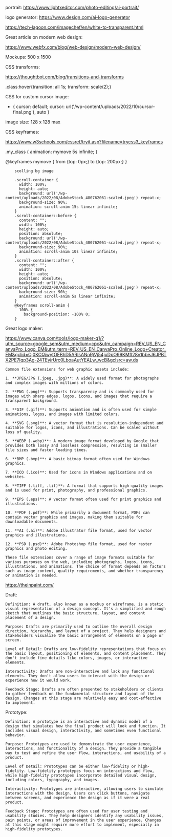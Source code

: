 
portrait:
https://www.lightxeditor.com/photo-editing/ai-portrait/


logo generator:
https://www.design.com/ai-logo-generator



https://tech-lagoon.com/imagechef/en/white-to-transparent.html

Great article on modern web design:


https://www.webfx.com/blog/web-design/modern-web-design/


Mockups: 500 x 1500


CSS transforms: 

https://thoughtbot.com/blog/transitions-and-transforms

.class:hover{transition: all 1s; transform: scale(2);}

CSS for custom cursor image:

*  { cursor: default; cursor: url('/wp-content/uploads/2022/10/cursor-final.png'), auto }


image size: 128 x 128 max


CSS keyframes:

https://www.w3schools.com/cssref/tryit.asp?filename=trycss3_keyframes

.my_class {
  animation: mymove 5s infinite;
}

@keyframes mymove {
  from {top: 0px;}
  to {top: 200px;}
}

<div class = "my_class"></div>


        scolling bg image

        .scroll-container {
          width: 100%;
          height: auto;
          background: url('/wp-content/uploads/2022/08/AdobeStock_480762061-scaled.jpeg') repeat-x;
          background-size: 90%;
          animation: scroll-anim 15s linear infinite;
        }
        .scroll-container::before {
          content: "";
          width: 100%;
          height: auto;
          position: absolute;
          background: url('/wp-content/uploads/2022/08/AdobeStock_480762061-scaled.jpeg') repeat-x;
          background-size: 90%;
          animation: scroll-anim 10s linear infinite;
        }
        .scroll-container::after {
          content: "";
          width: 100%;
          height: auto;
          position: absolute;
          background: url('/wp-content/uploads/2022/08/AdobeStock_480762061-scaled.jpeg') repeat-x;
          background-size: 90%;
          animation: scroll-anim 5s linear infinite;
        }
        @keyframes scroll-anim {
          100% {
            background-position: -100% 0;
        }

Great logo maker:

https://www.canva.com/tools/logo-maker-q1/?utm_source=google_sem&utm_medium=cpc&utm_campaign=REV_US_EN_CanvaPro_Logo_EM&utm_term=REV_US_EN_CanvaPro_Online_Logo+Creator_EM&gclid=Cj0KCQjwytOEBhD5ARIsANnRjVj54juDpO99KMfI28v1bbeJ6JPBTX2PE7Iqp3Ag-24TEyirUrc0LboaAutYEALw_wcB&gclsrc=aw.ds



    Common file extensions for web graphic assets include:
  
    1. **JPEG/JPG (.jpeg, .jpg)**: A widely used format for photographs and complex images with millions of colors.
    
    2. **PNG (.png)**: Supports transparency and is commonly used for images with sharp edges, logos, icons, and images that require a transparent background.
    
    3. **GIF (.gif)**: Supports animation and is often used for simple animations, logos, and images with limited colors.
    
    4. **SVG (.svg)**: A vector format that is resolution-independent and suitable for logos, icons, and illustrations. Can be scaled without loss of quality.
    
    5. **WEBP (.webp)**: A modern image format developed by Google that provides both lossy and lossless compression, resulting in smaller file sizes and faster loading times.
    
    6. **BMP (.bmp)**: A basic bitmap format often used for Windows graphics.
    
    7. **ICO (.ico)**: Used for icons in Windows applications and on websites.
    
    8. **TIFF (.tiff, .tif)**: A format that supports high-quality images and is used for print, photography, and professional graphics.
    
    9. **EPS (.eps)**: A vector format often used for print graphics and illustrations.
    
    10. **PDF (.pdf)**: While primarily a document format, PDFs can contain vector graphics and images, making them suitable for downloadable documents.
    
    11. **AI (.ai)**: Adobe Illustrator file format, used for vector graphics and illustrations.
    
    12. **PSD (.psd)**: Adobe Photoshop file format, used for raster graphics and photo editing.
    
    These file extensions cover a range of image formats suitable for various purposes on the web, including photographs, logos, icons, illustrations, and animations. The choice of format depends on factors such as image content, quality requirements, and whether transparency or animation is needed.



https://theinpaint.com/


Draft:

    Definition: A draft, also known as a mockup or wireframe, is a static visual representation of a design concept. It's a simplified and rough sketch that outlines the basic structure, layout, and content placement of a design.

    Purpose: Drafts are primarily used to outline the overall design direction, hierarchy, and layout of a project. They help designers and stakeholders visualize the basic arrangement of elements on a page or screen.

    Level of Detail: Drafts are low-fidelity representations that focus on the basic layout, positioning of elements, and content placement. They don't include fine details like colors, images, or interactive elements.

    Interactivity: Drafts are non-interactive and lack any functional elements. They don't allow users to interact with the design or experience how it would work.

    Feedback Stage: Drafts are often presented to stakeholders or clients to gather feedback on the fundamental structure and layout of the design. Changes at this stage are relatively easy and cost-effective to implement.

Prototype:

    Definition: A prototype is an interactive and dynamic model of a design that simulates how the final product will look and function. It includes visual design, interactivity, and sometimes even functional behavior.

    Purpose: Prototypes are used to demonstrate the user experience, interactions, and functionality of a design. They provide a tangible way to test and refine the user flow, interactions, and usability of a product.

    Level of Detail: Prototypes can be either low-fidelity or high-fidelity. Low-fidelity prototypes focus on interactions and flow, while high-fidelity prototypes incorporate detailed visual design, including colors, typography, and images.

    Interactivity: Prototypes are interactive, allowing users to simulate interactions with the design. Users can click buttons, navigate between screens, and experience the design as if it were a real product.

    Feedback Stage: Prototypes are often used for user testing and usability studies. They help designers identify any usability issues, pain points, or areas of improvement in the user experience. Changes at this stage might require more effort to implement, especially in high-fidelity prototypes.



